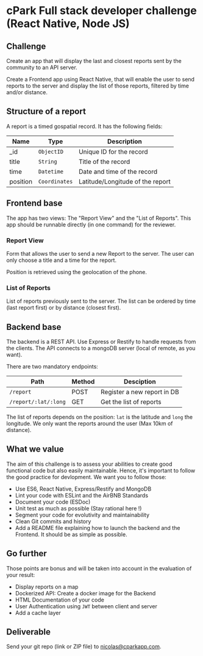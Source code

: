 # cPark Full stack developer challenge (React Native, Node JS)

## Challenge

Create an app that will display the last and closest reports sent by the community to an API server.

Create a Frontend app using React Native, that will enable the user to send reports to the server and display the list of those reports, filtered by time and/or distance.

## Structure of a report

A report is a timed gospatial record. It has the following fields:

| Name      | Type          | Description                       |
|-----------|---------------|-----------------------------------|
| _id       | `ObjectID`    | Unique ID for the record          |
| title     | `String`      | Title of the record               |
| time      | `Datetime`    | Date and time of the record       |
| position  | `Coordinates` | Latitude/Longitude of the report  |

## Frontend base

The app has two views: The "Report View" and the "List of Reports". This app should be runnable directly (in one command) for the reviewer.

### Report View

Form that allows the user to send a new Report to the server. The user can only choose a title and a time for the report.

Position is retrieved using the geolocation of the phone.

### List of Reports

List of reports previously sent to the server. The list can be ordered by time (last report first) or by distance (closest first).

## Backend base

The backend is a REST API. Use Express or Restify to handle requests from the clients.
The API connects to a mongoDB server (local of remote, as you want).

There are two mandatory endpoints:

| Path                | Method  | Desciption                  |
|---------------------|---------|-----------------------------|
| `/report`           | POST    | Register a new report in DB |
| `/report/:lat/:long`| GET     | Get the list of reports     |

The list of reports depends on the position: `lat` is the latitude and `long` the longitude. We only want the reports around the user (Max 10km of distance).

## What we value

The aim of this challenge is to assess your abilities to create good functional code but also easily maintainable. Hence, it's important to follow the good practice for devlopment. We want you to follow those:

* Use ES6, React Native, Express/Restify and MongoDB
* Lint your code with ESLint and the AirBNB Standards
* Document your code (ESDoc)
* Unit test as much as possible (Stay rational here !)
* Segment your code for evolutivity and maintainability
* Clean Git commits and history
* Add a README file explaining how to launch the backend and the Frontend. It should be as simple as possible.

## Go further

Those points are bonus and will be taken into account in the evaluation of your result:

* Display reports on a map
* Dockerized API: Create a docker image for the Backend
* HTML Documentation of your code
* User Authentication using `JWT` between client and server
* Add a cache layer

## Deliverable

Send your git repo (link or ZIP file) to nicolas@cparkapp.com.